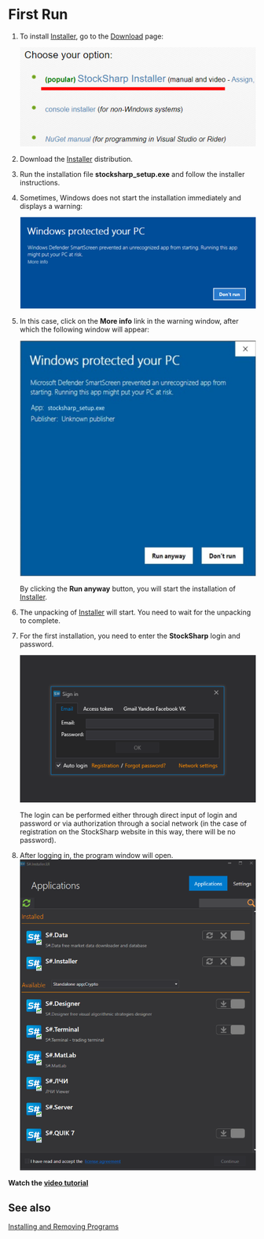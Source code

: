 # First Run

1. To install [Installer](../installer.md), go to the [Download](https://stocksharp.com/products/download/) page:
   
    ![Installer installation](../../images/installer_installation.png)

2. Download the [Installer](../installer.md) distribution.
3. Run the installation file **stocksharp_setup.exe** and follow the installer instructions.
4. Sometimes, Windows does not start the installation immediately and displays a warning:

   ![Installerzip Properties](../../images/installer_warn_1.png)

5. In this case, click on the **More info** link in the warning window, after which the following window will appear:

    ![Installerzip Properties](../../images/installer_warn_2.png)

    By clicking the **Run anyway** button, you will start the installation of [Installer](../installer.md).

6. The unpacking of [Installer](../installer.md) will start. You need to wait for the unpacking to complete.
7. For the first installation, you need to enter the **StockSharp** login and password.

    ![log In installer](../../images/login_installer.png)

    The login can be performed either through direct input of login and password or via authorization through a social network (in the case of registration on the StockSharp website in this way, there will be no password).

8. After logging in, the program window will open. ![first win installer](../../images/first_win_installer.png)

**Watch the [video tutorial](videos/setup.md)**

## See also

[Installing and Removing Programs](install_and_remove_apps.md)